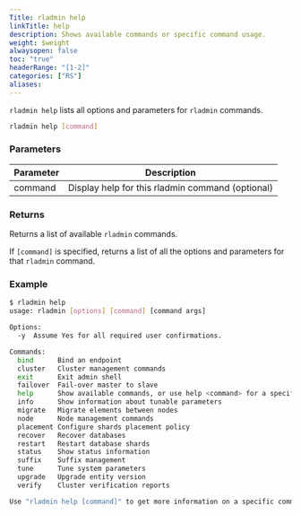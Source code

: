 ```yaml
---
Title: rladmin help
linkTitle: help
description: Shows available commands or specific command usage.
weight: $weight
alwaysopen: false
toc: "true"
headerRange: "[1-2]"
categories: ["RS"]
aliases:
---
```


`rladmin help` lists all options and parameters for `rladmin` commands.

``` sh
rladmin help [command]
```

### Parameters

| Parameter | Description |
|-----------|-------------|
|  command   |  Display help for this rladmin command (optional)  |

### Returns

Returns a list of available `rladmin` commands.

If `[command]` is specified, returns a list of all the options and parameters for that `rladmin` command.

### Example

```sh
$ rladmin help
usage: rladmin [options] [command] [command args]

Options:
  -y  Assume Yes for all required user confirmations.

Commands:
  bind      Bind an endpoint
  cluster   Cluster management commands
  exit      Exit admin shell
  failover  Fail-over master to slave
  help      Show available commands, or use help <command> for a specific command
  info      Show information about tunable parameters
  migrate   Migrate elements between nodes
  node      Node management commands
  placement Configure shards placement policy
  recover   Recover databases
  restart   Restart database shards
  status    Show status information
  suffix    Suffix management
  tune      Tune system parameters
  upgrade   Upgrade entity version
  verify    Cluster verification reports

Use "rladmin help [command]" to get more information on a specific command.
```
